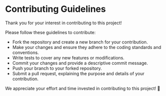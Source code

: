 # Contributing Guidelines

Thank you for your interest in contributing to this project!

Please follow these guidelines to contribute:

- Fork the repository and create a new branch for your contribution.
- Make your changes and ensure they adhere to the coding standards and conventions.
- Write tests to cover any new features or modifications.
- Commit your changes and provide a descriptive commit message.
- Push your branch to your forked repository.
- Submit a pull request, explaining the purpose and details of your contribution.

We appreciate your effort and time invested in contributing to this project! :rocket:
